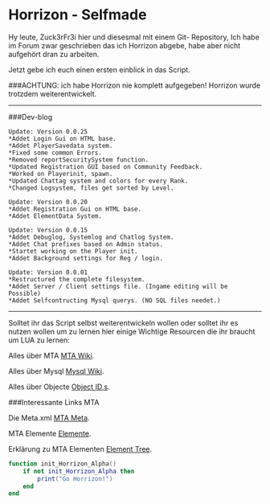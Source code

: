 Horrizon - Selfmade
===================

Hy leute, Zuck3rFr3i hier und diesesmal mit einem Git-
Repository, Ich habe im Forum zwar geschrieben das ich
Horrizon abgebe, habe aber nicht aufgehört dran zu arbeiten.

Jetzt gebe ich euch einen ersten einblick in das Script.

###ACHTUNG:
ich habe Horrizon nie komplett aufgegeben!
Horrizon wurde trotzdem weiterentwickelt.

------------------------------------------------------------
###Dev-blog

```
Update: Version 0.0.25
*Addet Login Gui on HTML base.
*Addet PlayerSavedata system.
*Fixed some common Errors.
*Removed reportSecuritySystem function.
*Updated Registration GUI based on Community Feedback.
*Worked on Playerinit, spawn.
*Updated Chattag system and colors for every Rank.
*Changed Logsystem, files get sorted by Level.
```

```
Update: Version 0.0.20
*Addet Registration Gui on HTML base.
*Addet ElementData System.
```

```
Update: Version 0.0.15
*Addet Debuglog, Systemlog and Chatlog System.
*Addet Chat prefixes based on Admin status.
*Startet working on the Player init.
*Addet Background settings for Reg / login.
```

```
Update: Version 0.0.01
*Restructured the complete filesystem.
*Addet Server / Client settings file. (Ingame editing will be Possible)
*Addet Selfcontructing Mysql querys. (NO SQL files needet.)
```

------------------------------------------------------------

Solltet ihr das Script selbst weiterentwickeln wollen oder solltet
ihr es nutzen wollen um zu lernen hier einige Wichtige Resourcen
die ihr braucht um LUA zu lernen:

Alles über MTA [MTA Wiki](https://wiki.multitheftauto.com/wiki/Main_Page).

Alles über Mysql [Mysql Wiki](http://dev.mysql.com/doc/refman/5.7/en/sql-syntax-data-manipulation.html).

Alles über Objecte [Object ID,s](http://dev.prineside.com/en/gtasa_samp_model_id/).

###Interessante Links MTA

Die Meta.xml [MTA Meta](https://wiki.multitheftauto.com/wiki/Meta.xml).

MTA Elemente [Elemente](https://wiki.multitheftauto.com/wiki/Element).

Erklärung zu MTA Elementen [Element Tree](https://wiki.multitheftauto.com/wiki/Element_tree).

```lua
function init_Horrizon_Alpha()
    if not init_Horrizon_Alpha then
        print("Go Horrizon!")
    end
end
```

